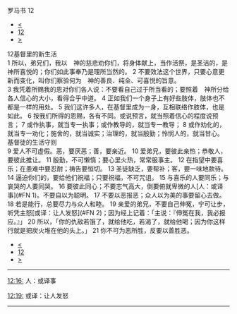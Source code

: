 ﻿





 罗马书 12




* [<](bible/ROM11.md)
* [12](bible/ROM.md)
* [>](bible/ROM13.md)



 
12基督里的新生活  
1 所以，弟兄们，我以　神的慈悲劝你们，将身体献上，当作活祭，是圣洁的，是　神所喜悦的；你们如此事奉乃是理所当然的。 
2 不要效法这个世界，只要心意更新而变化，叫你们察验何为　神的善良、纯全、可喜悦的旨意。  
3 我凭着所赐我的恩对你们各人说：不要看自己过于所当看的；要照着　神所分给各人信心的大小，看得合乎中道。 
4 正如我们一个身子上有好些肢体，肢体也不都是一样的用处。 
5 我们这许多人，在基督里成为一身，互相联络作肢体，也是如此。 
6 按我们所得的恩赐，各有不同。或说预言，就当照着信心的程度说预言； 
7 或作执事，就当专一执事；或作教导的，就当专一教导； 
8 或作劝化的，就当专一劝化；施舍的，就当诚实；治理的，就当殷勤；怜悯人的，就当甘心。 基督徒的生活守则  
9 爱人不可虚假。恶，要厌恶；善，要亲近。 
10 爱弟兄，要彼此亲热；恭敬人，要彼此推让。 
11 殷勤，不可懒惰；要心里火热，常常服事主。 
12 在指望中要喜乐；在患难中要忍耐；祷告要恒切。 
13 圣徒缺乏，要帮补；客，要一味地款待。 
14 逼迫你们的，要给他们祝福；只要祝福，不可咒诅。 
15 与喜乐的人要同乐；与哀哭的人要同哭。 
16 要彼此同心；不要志气高大，倒要俯就卑微的人[人：或译事](#FN
1)。不要自以为聪明。 
17 不要以恶报恶；众人以为美的事要留心去做。 
18 若是能行，总要尽力与众人和睦。 
19 亲爱的弟兄，不要自己伸冤，宁可让步，听凭主怒[或译：让人发怒](#FN
2)；因为经上记着：「主说：『伸冤在我，我必报应。』」 
20 所以，「你的仇敌若饿了，就给他吃，若渴了，就给他喝；因为你这样行就是把炭火堆在他的头上。」 
21 你不可为恶所胜，反要以善胜恶。 
* [<](bible/ROM11.md)
* [12](bible/ROM.md)
* [>](bible/ROM13.md)





---


[12:16:](#V16)
人：或译事


[12:19:](#V19)
或译：让人发怒




---









